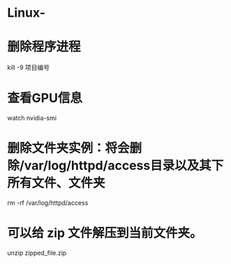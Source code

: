 # Linux-

# 删除程序进程
kill -9 项目编号
# 查看GPU信息
watch nvidia-smi

# 删除文件夹实例：将会删除/var/log/httpd/access目录以及其下所有文件、文件夹
rm -rf /var/log/httpd/access

# 可以给 zip 文件解压到当前文件夹。
unzip zipped_file.zip

